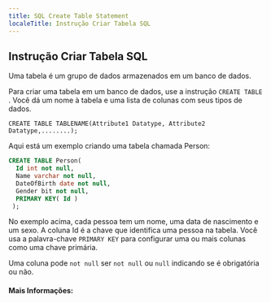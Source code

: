 ```yaml
---
title: SQL Create Table Statement
localeTitle: Instrução Criar Tabela SQL
---
```

## Instrução Criar Tabela SQL

Uma tabela é um grupo de dados armazenados em um banco de dados.

Para criar uma tabela em um banco de dados, use a instrução `CREATE TABLE` . Você dá um nome à tabela e uma lista de colunas com seus tipos de dados.
```
CREATE TABLE TABLENAME(Attribute1 Datatype, Attribute2 Datatype,........); 
```

Aqui está um exemplo criando uma tabela chamada Person:

```sql
CREATE TABLE Person( 
  Id int not null, 
  Name varchar not null, 
  DateOfBirth date not null, 
  Gender bit not null, 
  PRIMARY KEY( Id ) 
 ); 
```

No exemplo acima, cada pessoa tem um nome, uma data de nascimento e um sexo. A coluna Id é a chave que identifica uma pessoa na tabela. Você usa a palavra-chave `PRIMARY KEY` para configurar uma ou mais colunas como uma chave primária.

Uma coluna pode `not null` ser `not null` ou `null` indicando se é obrigatória ou não.

#### Mais Informações: